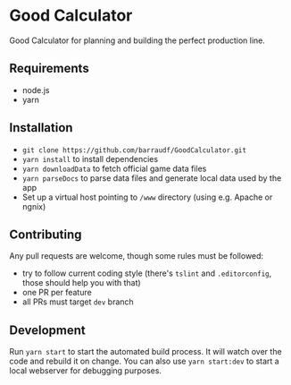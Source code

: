 # Good Calculator
Good Calculator for planning and building the perfect production line.

## Requirements
- node.js
- yarn

## Installation
- `git clone https://github.com/barraudf/GoodCalculator.git`
- `yarn install` to install dependencies
- `yarn downloadData` to fetch official game data files
- `yarn parseDocs` to parse data files and generate local data used by the app
- Set up a virtual host pointing to `/www` directory (using e.g. Apache or ngnix)

## Contributing
Any pull requests are welcome, though some rules must be followed:
- try to follow current coding style (there's `tslint` and `.editorconfig`, those should help you with that)
- one PR per feature
- all PRs must target `dev` branch

## Development
Run `yarn start` to start the automated build process. It will watch over the code and rebuild it on change.
You can also use `yarn start:dev` to start a local webserver for debugging purposes.
